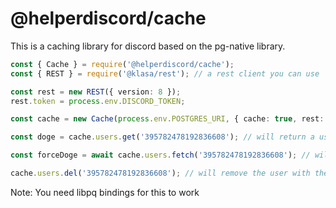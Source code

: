 # @helperdiscord/cache

This is a caching library for discord based on the pg-native library.

```ts
const { Cache } = require('@helperdiscord/cache');
const { REST } = require('@klasa/rest'); // a rest client you can use 

const rest = new REST({ version: 8 });
rest.token = process.env.DISCORD_TOKEN;

const cache = new Cache(process.env.POSTGRES_URI, { cache: true, rest: rest });

const doge = cache.users.get('395782478192836608'); // will return a user object (from cache) or null

const forceDoge = await cache.users.fetch('395782478192836608'); // will return a user object or null

cache.users.del('395782478192836608'); // will remove the user with the id "395782478192836608" from the user cache

```


Note: You need libpq bindings for this to work